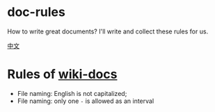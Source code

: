 # doc-rules

How to write great documents? I'll write and collect these rules for us.

[中文](README_CN.md)

# Rules of [wiki-docs](https://github.com/Gaotianhe/wiki-docs)

- File naming: English is not capitalized;
- File naming: only one `-` is allowed as an interval
